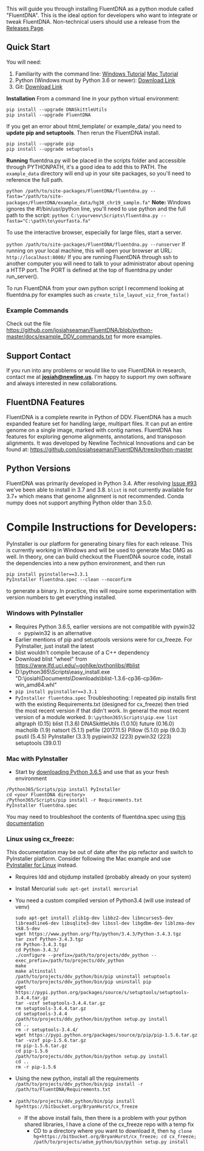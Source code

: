 This will guide you through installing FluentDNA as a python module called "FluentDNA".  This is the ideal
option for developers who want to integrate or tweak FluentDNA.  Non-technical users should use
a release from the [Releases Page](https://github.com/josiahseaman/FluentDNA/releases).

## Quick Start
You will need:
1. Familiarity with the command line: [Windows Tutorial](https://github.com/pettarin/python-on-windows) [Mac Tutorial](http://docs.python-guide.org/en/latest/starting/install3/osx/#install3-osx)
1. Python (Windows must by Python 3.6 or newer): [Download Link](https://www.python.org/downloads/release/python-365/)
2. Git: [Download Link](https://git-scm.com/downloads)

**Installation**
From a command line in your python virtual environment:  
```
pip install --upgrade DNASkittleUtils
pip install --upgrade FluentDNA
```
If you get an error about html_template/ or example_data/ you need to **update pip and setuptools**.  Then rerun the FluentDNA install.
```
pip install --upgrade pip
pip install --upgrade setuptools
```

**Running**
fluentdna.py will be placed in the scripts folder and accessible through PYTHONPATH, it's a good idea to add this to PATH.
The `example_data` directory will end up in your site packages, so you'll need to reference the full path.

`python /path/to/site-packages/FluentDNA/fluentdna.py --fasta="/path/to/site-packages/FluentDNA/example_data/hg38_chr19_sample.fa"`
**Note:** Windows ignores the #!/bin/usr/python line, you'll need to use python and the full path to the script:
`python C:\yourvenv\Scripts\fluentdna.py --fasta="C:\path\to\yourfasta.fa"`

To use the interactive browser, especially for large files, start a server.

`python /path/to/site-packages/FluentDNA/fluentdna.py --runserver`
If running on your local machine, this will open your browser at URL: `http://localhost:8000/`
If you are running FluentDNA through ssh to another computer you will need to talk to your administrator about opening a HTTP port.  The PORT is defined at the top of fluentdna.py under run_server().

To run FluentDNA from your own python script I recommend looking at fluentdna.py for examples such as `create_tile_layout_viz_from_fasta()`

### Example Commands
Check out the file https://github.com/josiahseaman/FluentDNA/blob/python-master/docs/example_DDV_commands.txt for more examples.

## Support Contact
If you run into any problems or would like to use FluentDNA in research, contact me at **josiah@newline.us**.  I'm happy to support my own software and always interested in new collaborations.

## FluentDNA Features

FluentDNA is a complete rewrite in Python of DDV.  FluentDNA has a much expanded feature set for handling
large, multipart files.  It can put an entire genome on a single image, marked with contig names.
FluentDNA has features for exploring genome alignments, annotations, and transposon alignments.
It was developed by Newline Technical Innovations and can be found at:
https://github.com/josiahseaman/FluentDNA/tree/python-master

## Python Versions
FluentDNA was primarily developed in Python 3.4.  After resolving [Issue #93](https://github.com/josiahseaman/FluentDNA/issues/93) we've been able to install in 3.7 and 3.8.  `blist` is not currently available for 3.7+ which means that genome alignment is not recommended.   Conda numpy does not support anything Python older than 3.5.0.

# Compile Instructions for Developers:
PyInstaller is our platform for generating binary files for each release.  This is currently working in Windows and will be used to generate Mac DMG as well.  In theory, one can build checkout the FluentDNA source code, install the dependencies into a new python environment, and then run
```
pip install pyinstaller==3.3.1
PyInstaller fluentdna.spec --clean --noconfirm
```
to generate a binary.  In practice, this will require some experimentation with version numbers to get everything installed.

### Windows with PyInstaller
* Requires Python 3.6.5, earlier versions are not compatible with pywin32
    * pypiwin32 is an alternative
* Earlier mentions of pip and setuptools versions were for cx_freeze.  For PyInstaller, just install the latest
* blist wouldn't compile because of a C++ dependency
* Download blist "wheel" from https://www.lfd.uci.edu/~gohlke/pythonlibs/#blist
* D:\python365\Scripts\easy_install.exe "D:\josiah\Documents\Downloads\blist-1.3.6-cp36-cp36m-win_amd64.whl"
* `pip install pyinstaller==3.3.1`
* `PyInstaller fluentdna.spec`
Troubleshooting: I repeated pip installs first with the existing Requirements.txt (designed for cx_freeze) then tried the most recent version if that didn't work.  In general the most recent version of a module worked.
`D:\python365\Scripts\pip.exe list`
altgraph (0.15)
blist (1.3.6)
DNASkittleUtils (1.0.10)
future (0.16.0)
macholib (1.9)
natsort (5.1.1)
pefile (2017.11.5)
Pillow (5.1.0)
pip (9.0.3)
psutil (5.4.5)
PyInstaller (3.3.1)
pypiwin32 (223)
pywin32 (223)
setuptools (39.0.1)


### Mac with PyInstaller
* Start by [downloading Python 3.6.5](https://www.python.org/downloads/release/python-365/) and use that as your fresh environment
```
/Python365/Scripts/pip install PyInstaller
cd <your FluentDNA directory>
/Python365/Scripts/pip install -r Requirements.txt
PyInstaller fluentdna.spec
```
You may need to troubleshoot the contents of fluentdna.spec using [this documentation](https://pyinstaller.readthedocs.io/en/v3.3.1/spec-files.html#spec-file-options-for-a-mac-os-x-bundle)

### Linux using cx_freeze:
This documentation may be out of date after the pip refactor and switch to PyInstaller platform.  Consider following the Mac example and use [PyInstaller for Linux](https://pyinstaller.readthedocs.io/en/v3.3.1/requirements.html#linux) instead.

  - Requires ldd and objdump installed (probably already on your system)
  - Install Mercurial `sudo apt-get install mercurial`
  - You need a custom compiled version of Python3.4 (will use instead of venv)

        sudo apt-get install zlib1g-dev libbz2-dev libncurses5-dev libreadline6-dev libsqlite3-dev libssl-dev libgdbm-dev liblzma-dev tk8.5-dev
        wget https://www.python.org/ftp/python/3.4.3/Python-3.4.3.tgz
        tar zxvf Python-3.4.3.tgz
        rm Python-3.4.3.tgz
        cd Python-3.4.3/
        ./configure --prefix=/path/to/projects/ddv_python --exec_prefix=/path/to/projects/ddv_python
        make
        make altinstall
        /path/to/projects/ddv_python/bin/pip uninstall setuptools
        /path/to/projects/ddv_python/bin/pip uninstall pip
        wget https://pypi.python.org/packages/source/s/setuptools/setuptools-3.4.4.tar.gz
	    tar -vzxf setuptools-3.4.4.tar.gz
	    rm setuptools-3.4.4.tar.gz
	    cd setuptools-3.4.4
        /path/to/projects/ddv_python/bin/python setup.py install
        cd ..
        rm -r setuptools-3.4.4/
        wget https://pypi.python.org/packages/source/p/pip/pip-1.5.6.tar.gz
	    tar -vzxf pip-1.5.6.tar.gz
	    rm pip-1.5.6.tar.gz
	    cd pip-1.5.6
	    /path/to/projects/ddv_python/bin/python setup.py install
	    cd ..
	    rm -r pip-1.5.6

  - Using the new python, install all the requirements `/path/to/projects/ddv_python/bin/pip install -r /path/to/FluentDNA/Requirements.txt`
  - `/path/to/projects/ddv_python/bin/pip install hg+https://bitbucket.org/BryanHurst/cx_freeze`
    - If the above install fails, then there is a problem with your python shared libraries, I have a clone of the cx_freeze repo with a temp fix
      - CD to a directory where you want to download it, then `hg clone hg+https://bitbucket.org/BryanHurst/cx_freeze; cd cx_freeze; /path/to/projects/adsm_python/bin/python setup.py install`
